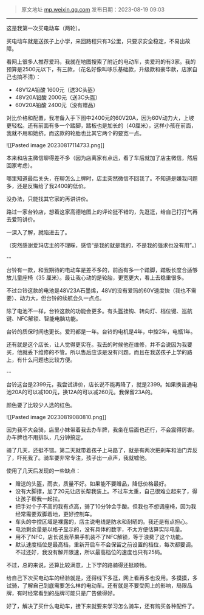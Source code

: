 > 原文地址 [mp.weixin.qq.com](https://mp.weixin.qq.com/s/eSpOXtAwmA_CEQiR1SIlEQ)
> 发布日期：2023-08-19 09:03
---

这是我第一次买电动车（两轮）。

买电动车就是送孩子上小学，来回路程只有3公里，只要求安全稳定，不易出故障。

看网上很多人推荐爱玛，我就在地图搜索了附近的电动车，卖爱玛的有3家。我的预算是2500元以下，有三款，（花名好像叫哆乐基础款，升级款和豪华款，店家自己也搞不清）：

- 48V12A铅酸 1600元（送3C头盔）
- 48V20A铅酸 2000元（送3C头盔）
- 60V20A铅酸 2400元（没有赠品）

对比价格和配置，我准备入手下图中2400元的60V20A，因为60V动力大，上坡更轻松。还有前面有多一个踏脚，踏板也是加长的（40厘米），这样小孩在前面，我就不用和她挤。而这款的轮胎也比其它两个的要宽一点。

![[Pasted image 20230817114733.png]]

本来和店主微信聊得差不多（因为店离家有点远，看了车后就加了店主微信，然后回家考虑）。

哪里知道最后关头，在聊怎么上牌时，店主突然微信不回我了。不知道是嫌我问题多，还是反悔给了我2400的低价。

没办法，只能找其它家的再讲讲价。

路过一家台铃店，想着这家高德地图上的评论挺不错的，先逛逛，给自己打打气再去爱玛讲价。

一深入了解，就陷进去了。

（突然感谢爱玛店主的不理睬，感悟“是我的就是我的，不是我的强求也没有用”。）

--

台铃有一款，和我期待的电动车是差不多的，前面有多一个踏脚，踏板长度合适够放儿童座椅（35 厘米）。最让我心动的是轮胎，更宽更大，看上去稳重很多。

不过台铃这款的电池是48V23A石墨烯，48V的没有爱玛的60V速度快（我也不需要）、动力大，但台铃的续航会久一点点。

除了电池不一样，台铃这款的功能会更多。有头盔挂钩、转向灯、档位键、巡航键、NFC解锁、智能电脑功能。

台铃的质保时间也更长。爱玛都是一年。台铃的电机是4年，中控2年，电瓶1年。

还有就是这个店长，让人觉得更实在。我去的时候他在维修，并不会说因为我要买，他就丢下维修的不管。所以售后应该是没有问题。而且在我送孩子上学的路上，有什么问题也比较方便。

--

台铃这台是2399元，我尝试讲价，店长说不能再降了，就是2399。如果换普通电池20A的可以减100元，换12A的可以减260元。我保留23A的。

颜色要了比较少人选的红色。

![[Pasted image 20230819080810.png]]

因为我不大会骑，店里小妹带着我去办车牌，我坐在后面也还行，不会震得厉害。办车牌也不用排队，几分钟搞定。

骑了几天，还挺不错。第二天就带着孩子上马路了，就是有两次把刹车和油门弄反了，吓死我了。骑车要非常专注，孩子出一点声，我就嘘他。

使用了几天后发现的一些缺点：

- 赠送的头盔，雨衣，质量不好。如果能不要赠品，降低价格最好。
- 没有大脚撑，加了20元让店长帮我装上。不过车太重，自己很难立起来了，得让孩子帮我一起拉。
- 把手对个子不高的我有点高，骑了10分钟会手酸。但我也不想调座椅，因为我经常需要双脚着地，更好控制车。
- 车头的中控区域是裸露的，店主说电线是防水和耐晒的。我还是有点担心。
- 电池剩余量是以格子显示的，没有具体的数字，不太方便估算实际电量。
- 用不了NFC，店长说我苹果手机装不了NFC解锁，等于浪费了这个功能。
- 默认速度档位是最高档，重新开启车不会保留之前设置的档位，每次都要调。不过还好，我没有解开限速，所以最高档位的速度也只有25码。 

不过，总的来说，还算比较满意，上下学的路骑得还挺顺畅。

给自己下次买电动车的经验就是，还得线下多逛，网上看再多也没用。多摸摸，多试骑，了解自己到底需要怎么样的电动车。还有就是不要受网上的影响，局限品牌，有时经常看到的品牌可能只是广告做得好。


好了，解决了买什么电动车，接下来就要来学习怎么骑车，还有购买各种配件了。